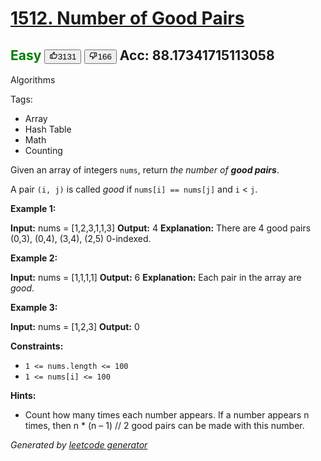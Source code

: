# [1512. Number of Good Pairs](https://leetcode.com/problems/number-of-good-pairs/)
<span style="color:green">Easy</span>   <button><svg viewBox="0 0 24 24" width="1em" height="1em" class="icon__1Md2"><path fill-rule="evenodd" d="M7 19v-8H4v8h3zM7 9c0-.55.22-1.05.58-1.41L14.17 1l1.06 1.05c.27.27.44.65.44 1.06l-.03.32L14.69 8H21c1.1 0 2 .9 2 2v2c0 .26-.05.5-.14.73l-3.02 7.05C19.54 20.5 18.83 21 18 21H4a2 2 0 0 1-2-2v-8a2 2 0 0 1 2-2h3zm2 0v10h9l3-7v-2h-9l1.34-5.34L9 9z"></path></svg><span>3131</span></button>   <button><svg viewBox="0 0 24 24" width="1em" height="1em" class="icon__1Md2"><path fill-rule="evenodd" d="M17 3v12c0 .55-.22 1.05-.58 1.41L9.83 23l-1.06-1.05c-.27-.27-.44-.65-.44-1.06l.03-.32.95-4.57H3c-1.1 0-2-.9-2-2v-2c0-.26.05-.5.14-.73l3.02-7.05C4.46 3.5 5.17 3 6 3h11zm-2 12V5H6l-3 7v2h9l-1.34 5.34L15 15zm2-2h3V5h-3V3h3a2 2 0 0 1 2 2v8a2 2 0 0 1-2 2h-3v-2z"></path></svg><span>166</span></button>  Acc: 88.17341715113058
---
Algorithms

Tags:
- Array
- Hash Table
- Math
- Counting

Given an array of integers `nums`, return _the number of **good pairs**_.

A pair `(i, j)` is called _good_ if `nums[i] == nums[j]` and `i` < `j`.

**Example 1:**


**Input:** nums = [1,2,3,1,1,3]
**Output:** 4
**Explanation:** There are 4 good pairs (0,3), (0,4), (3,4), (2,5) 0-indexed.

**Example 2:**


**Input:** nums = [1,1,1,1]
**Output:** 6
**Explanation:** Each pair in the array are _good_.

**Example 3:**


**Input:** nums = [1,2,3]
**Output:** 0

**Constraints:**

* `1 <= nums.length <= 100`
* `1 <= nums[i] <= 100`

**Hints:**
- Count how many times each number appears. If a number appears n times, then n * (n – 1) // 2 good pairs can be made with this number.

*Generated by [leetcode generator](https://github.com/unsupo/leetcode)*